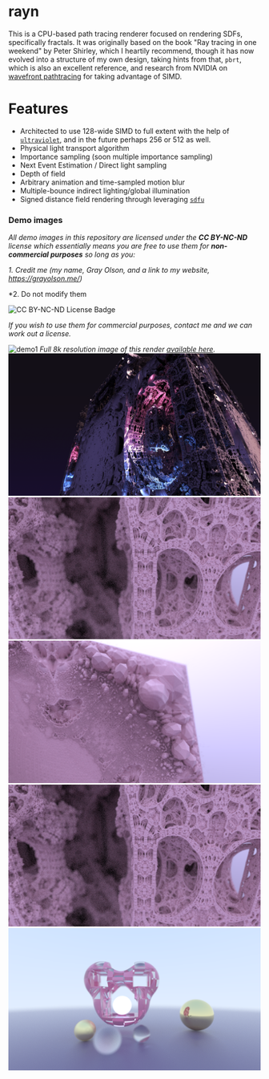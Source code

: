 # rayn

This is a CPU-based path tracing renderer focused on rendering SDFs, specifically fractals. It was originally based on the book "Ray tracing in one weekend" by Peter Shirley, which I heartily recommend, though it has now evolved into a structure of my own design, taking hints from that, `pbrt`, which is also an excellent reference, and research from NVIDIA on [wavefront pathtracing](https://research.nvidia.com/publication/megakernels-considered-harmful-wavefront-path-tracing-gpus) for taking advantage of SIMD.


# Features

* Architected to use 128-wide SIMD to full extent with the help of [`ultraviolet`](https://github.com/termhn/ultraviolet), and in the future perhaps 256 or 512 as well.
* Physical light transport algorithm
* Importance sampling (soon multiple importance sampling)
* Next Event Estimation / Direct light sampling
* Depth of field
* Arbitrary animation and time-sampled motion blur
* Multiple-bounce indirect lighting/global illumination
* Signed distance field rendering through leveraging [`sdfu`](https://github.com/termhn/sdfu/)

### Demo images

*All demo images in this repository are licensed under the **CC BY-NC-ND** license which essentially means you are free to use them for **non-commercial purposes** so long as you:*

*1. Credit me (my name, Gray Olson, and a link to my website, https://grayolson.me/)*

*2. Do not modify them

![[CC BY-NC-ND License Badge](https://creativecommons.org/licenses/by-nc-nd/4.0/legalcode)](https://mirrors.creativecommons.org/presskit/buttons/88x31/svg/by-nc-nd.svg)

*If you wish to use them for commercial purposes, contact me and we can work out a license.*


![demo1](/render1.png?raw=true)
*Full 8k resolution image of this render [available here](https://live.staticflickr.com/65535/49550233828_4a967c0d7c_o_d.png).*
![demo2](/render2.png?raw=true)
![demo3](/render3.png?raw=true)
![demo4](/render4.png?raw=true)
![demo5](/render5.png?raw=true)
![demo6](/render6.png?raw=true)
